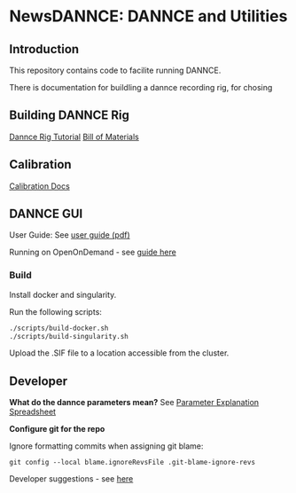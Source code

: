 # NewsDANNCE: DANNCE and Utilities

## Introduction
This repository contains code to facilite running DANNCE.

There is documentation for buildling a dannce recording rig, for chosing 

## Building DANNCE Rig

[Dannce Rig Tutorial](docs/tutorials/DANNCE%20Rig%20Building%20Tutorial.pdf)
[Bill of Materials](docs/tutorials/DANNCE%20Tutorial%20Bill%20of%20Materials.xlsx)

## Calibration

[Calibration Docs](apps/calibration/README.md)

## DANNCE GUI

User Guide: See [user guide (pdf)](docs/tutorials/DANNCE%20GUI%20User%20Manual.pdf)

Running on OpenOnDemand - see [guide here](apps/gui_ood/README.md)

### Build

Install docker and singularity.

Run the following scripts:

```bash
./scripts/build-docker.sh 
./scripts/build-singularity.sh
```

Upload the .SIF file to a location accessible from the cluster.


## Developer
**What do the dannce parameters mean?** 
See [Parameter Explanation Spreadsheet](docs/tutorials/DANNCE%20Parameter%20Cleanup.xlsx)

**Configure git for the repo**

Ignore formatting commits when assigning git blame:

`git config --local blame.ignoreRevsFile .git-blame-ignore-revs`

Developer suggestions - see [here](docs/tutorials/Dannce%20Features%20Development%20Guide.md)

